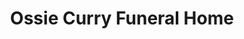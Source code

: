 ---
title: "Ossie Curry Funeral Home"
url: /lubbock/ossie-curry-funeral-home/
shop: funeral directors
---